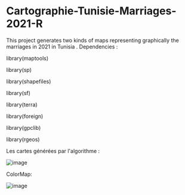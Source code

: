 # Cartographie-Tunisie-Marriages-2021-R
This project generates two kinds of maps representing graphically the marriages in 2021 in Tunisia .
Dependencies :

library(maptools)

library(sp)

library(shapefiles)

library(sf)

library(terra)

library(foreign)

library(gpclib)

library(rgeos)




Les cartes générées par l'algorithme : 

![image](https://user-images.githubusercontent.com/77456894/206921960-54e9479b-5e50-47a6-ba1c-37f541e0c896.png)


ColorMap:

![image](https://user-images.githubusercontent.com/77456894/206921978-1a57dedc-cdac-4da3-9220-9ce9901aa899.png)
